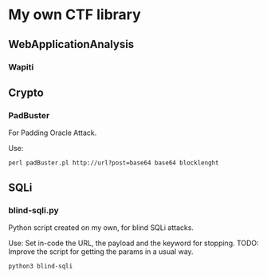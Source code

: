 # My own CTF library

## WebApplicationAnalysis
### Wapiti


## Crypto

### PadBuster
For Padding Oracle Attack.

Use:
```
perl padBuster.pl http://url?post=base64 base64 blocklenght 
```

## SQLi

### blind-sqli.py

Python script created on my own, for blind SQLi attacks.

Use:
Set in-code the URL, the payload and the keyword for stopping.
TODO: Improve the script for getting the params in a usual way.
```
python3 blind-sqli
```

